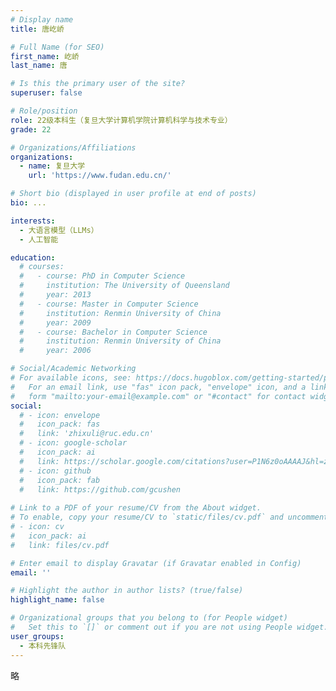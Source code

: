 ```yaml
---
# Display name
title: 唐屹峤

# Full Name (for SEO)
first_name: 屹峤
last_name: 唐

# Is this the primary user of the site?
superuser: false

# Role/position
role: 22级本科生（复旦大学计算机学院计算机科学与技术专业）
grade: 22

# Organizations/Affiliations
organizations:
  - name: 复旦大学
    url: 'https://www.fudan.edu.cn/'

# Short bio (displayed in user profile at end of posts)
bio: ...

interests:
  - 大语言模型（LLMs）
  - 人工智能

education:
  # courses:
  #   - course: PhD in Computer Science
  #     institution: The University of Queensland
  #     year: 2013
  #   - course: Master in Computer Science
  #     institution: Renmin University of China
  #     year: 2009
  #   - course: Bachelor in Computer Science
  #     institution: Renmin University of China
  #     year: 2006

# Social/Academic Networking
# For available icons, see: https://docs.hugoblox.com/getting-started/page-builder/#icons
#   For an email link, use "fas" icon pack, "envelope" icon, and a link in the
#   form "mailto:your-email@example.com" or "#contact" for contact widget.
social:
  # - icon: envelope
  #   icon_pack: fas
  #   link: 'zhixuli@ruc.edu.cn'
  # - icon: google-scholar
  #   icon_pack: ai
  #   link: https://scholar.google.com/citations?user=P1N6z0oAAAAJ&hl=zh-CN&oi=ao
  # - icon: github
  #   icon_pack: fab
  #   link: https://github.com/gcushen
  
# Link to a PDF of your resume/CV from the About widget.
# To enable, copy your resume/CV to `static/files/cv.pdf` and uncomment the lines below.
# - icon: cv
#   icon_pack: ai
#   link: files/cv.pdf

# Enter email to display Gravatar (if Gravatar enabled in Config)
email: ''

# Highlight the author in author lists? (true/false)
highlight_name: false

# Organizational groups that you belong to (for People widget)
#   Set this to `[]` or comment out if you are not using People widget.
user_groups:
  - 本科先锋队
---
```


略